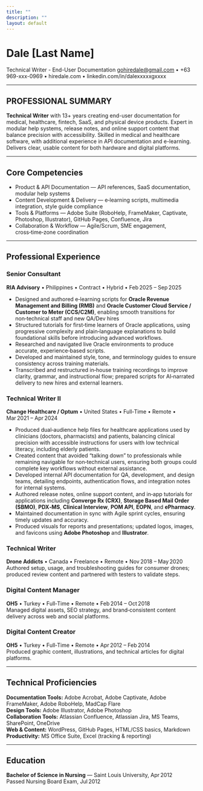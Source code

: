 ```yaml
---
title: ""
description: ""
layout: default
---
```

# Dale [Last Name]  
Technical Writer - End-User Documentation
gohiredale@gmail.com • +63 969-xxx-0969 • hiredale.com • linkedin.com/in/dalexxxxxgxxxx

---

## PROFESSIONAL SUMMARY
**Technical Writer** with 13+ years creating end-user documentation for medical, healthcare, fintech, SaaS, and physical device products. Expert in modular help systems, release notes, and online support content that balance precision with accessibility. Skilled in medical and healthcare software, with additional experience in API documentation and e-learning. Delivers clear, usable content for both hardware and digital platforms.

---

## Core Competencies  
- Product & API Documentation — API references, SaaS documentation, modular help systems  
- Content Development & Delivery — e‑learning scripts, multimedia integration, style guide compliance  
- Tools & Platforms — Adobe Suite (RoboHelp, FrameMaker, Captivate, Photoshop, Illustrator), GitHub Pages, Confluence, Jira  
- Collaboration & Workflow — Agile/Scrum, SME engagement, cross‑time‑zone coordination  

---

## Professional Experience  

### **Senior Consultant**  
**RIA Advisory** • Philippines • Contract • Hybrid • Feb 2025 – Sep 2025  
- Designed and authored e‑learning scripts for **Oracle Revenue Management and Billing (RMB)** and **Oracle Customer Cloud Service / Customer to Meter (CCS/C2M)**, enabling smooth transitions for non‑technical staff and new QA/Dev hires
- Structured tutorials for first‑time learners of Oracle applications, using progressive complexity and plain‑language explanations to build foundational skills before introducing advanced workflows.  
- Researched and navigated live Oracle environments to produce accurate, experience‑based scripts.  
- Developed and maintained style, tone, and terminology guides to ensure consistency across training materials.  
- Transcribed and restructured in‑house training recordings to improve clarity, grammar, and instructional flow; prepared scripts for AI‑narrated delivery to new hires and external learners.  

### **Technical Writer II**  
**Change Healthcare / Optum** • United States • Full‑Time • Remote • Mar 2021 – Apr 2024  
- Produced dual‑audience help files for healthcare applications used by clinicians (doctors, pharmacists) and patients, balancing clinical precision with accessible instructions for users with low technical literacy, including elderly patients.  
- Created content that avoided “talking down” to professionals while remaining navigable for non‑technical users, ensuring both groups could complete key workflows without external assistance.  
- Developed internal API documentation for QA, development, and design teams, detailing endpoints, authentication flows, and integration notes for internal systems.  
- Authored release notes, online support content, and in‑app tutorials for applications including **Converge Rx (CRX)**, **Storage Based Mail Order (SBMO)**, **PDX‑MS**, **Clinical Interview**, **POM API**, **EOPN**, and **ePharmacy**.  
- Maintained documentation in sync with Agile sprint cycles, ensuring timely updates and accuracy.  
- Produced visuals for reports and presentations; updated logos, images, and favicons using **Adobe Photoshop** and **Illustrator**.  

### **Technical Writer**  
**Drone Addicts** • Canada • Freelance • Remote • Nov 2018 – May 2020  
Authored setup, usage, and troubleshooting guides for consumer drones; produced review content and partnered with testers to validate steps.

### **Digital Content Manager**  
**OH5** • Turkey • Full‑Time • Remote • Feb 2014 – Oct 2018  
Managed digital assets, SEO strategy, and brand‑consistent content delivery across web and social platforms.

### **Digital Content Creator**  
**OH5** • Turkey • Full‑Time • Remote • Apr 2012 – Feb 2014  
Produced graphic content, illustrations, and technical articles for digital platforms.

---

## Technical Proficiencies  
**Documentation Tools:** Adobe Acrobat, Adobe Captivate, Adobe FrameMaker, Adobe RoboHelp, MadCap Flare  
**Design Tools:** Adobe Illustrator, Adobe Photoshop  
**Collaboration Tools:** Atlassian Confluence, Atlassian Jira, MS Teams, SharePoint, OneDrive  
**Web & Content:** WordPress, GitHub Pages, HTML/CSS basics, Markdown  
**Productivity:** MS Office Suite, Excel (tracking & reporting)  

---

## Education  
**Bachelor of Science in Nursing** — Saint Louis University, Apr 2012  
Passed Nursing Board Exam, Jul 2012  
